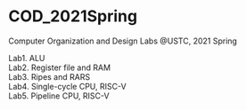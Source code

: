 # COD_2021Spring
Computer Organization and Design Labs @USTC, 2021 Spring


Lab1. ALU\
Lab2. Register file and RAM\
Lab3. Ripes and RARS\
Lab4. Single-cycle CPU, RISC-V\
Lab5. Pipeline CPU, RISC-V
